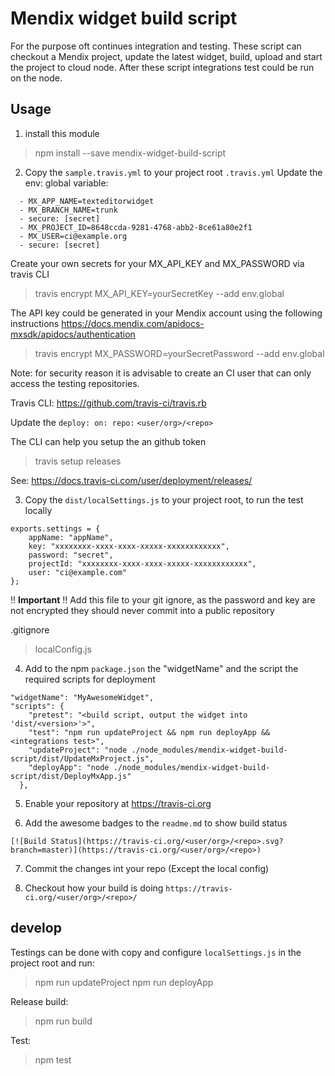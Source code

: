 # Mendix widget build script
For the purpose oft continues integration and testing.
These script can checkout a Mendix project, update the latest widget, build, upload and start the project to cloud node.
After these script integrations test could be run on the node.

## Usage
1) install this module
 > npm install --save mendix-widget-build-script

2) Copy the `sample.travis.yml` to your project root `.travis.yml`
Update the env: global variable:
```
  - MX_APP_NAME=texteditorwidget
  - MX_BRANCH_NAME=trunk
  - secure: [secret]
  - MX_PROJECT_ID=8648ccda-9281-4768-abb2-8ce61a80e2f1
  - MX_USER=ci@example.org
  - secure: [secret]
```
Create your own secrets for your MX_API_KEY and MX_PASSWORD via travis CLI

> travis encrypt MX_API_KEY=yourSecretKey --add env.global

The API key could be generated in your Mendix account using the following instructions
https://docs.mendix.com/apidocs-mxsdk/apidocs/authentication

> travis encrypt MX_PASSWORD=yourSecretPassword --add env.global

Note: for security reason it is advisable to create an CI user that can only access the testing repositories.

Travis CLI: https://github.com/travis-ci/travis.rb

Update the `deploy: on: repo:` `<user/org>/<repo>`

The CLI can help you setup the an github token
> travis setup releases

See: https://docs.travis-ci.com/user/deployment/releases/

3) Copy the `dist/localSettings.js` to your project root, to run the test locally
```
exports.settings = {
    appName: "appName",
    key: "xxxxxxxx-xxxx-xxxx-xxxxx-xxxxxxxxxxxx",
    password: "secret",
    projectId: "xxxxxxxx-xxxx-xxxx-xxxxx-xxxxxxxxxxxx",
    user: "ci@example.com"
};
```
!! **Important** !! Add this file to your git ignore, as the password and key are not encrypted they should never commit into a public repository

.gitignore
> localConfig.js

4) Add to the npm `package.json` the "widgetName" and the script the required scripts for deployment
```
"widgetName": "MyAwesomeWidget",
"scripts": {
    "pretest": "<build script, output the widget into 'dist/<version>'>",
    "test": "npm run updateProject && npm run deployApp && <integrations test>",
    "updateProject": "node ./node_modules/mendix-widget-build-script/dist/UpdateMxProject.js",
    "deployApp": "node ./node_modules/mendix-widget-build-script/dist/DeployMxApp.js"
  },
```

5) Enable your repository at https://travis-ci.org

6) Add the awesome badges to the `readme.md` to show build status
```
[![Build Status](https://travis-ci.org/<user/org>/<repo>.svg?branch=master)](https://travis-ci.org/<user/org>/<repo>)
```

7) Commit the changes int your repo (Except the local config)

8) Checkout how your build is doing `https://travis-ci.org/<user/org>/<repo>/`

## develop

Testings can be done with copy and configure `localSettings.js` in the project root and run:

> npm run updateProject
> npm run deployApp

Release build:

> npm run build

Test:

> npm test

